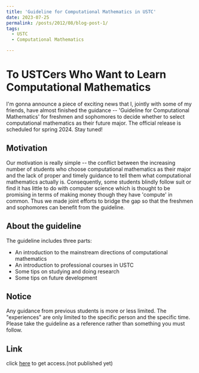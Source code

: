```yaml
---
title: 'Guideline for Computational Mathematics in USTC'
date: 2023-07-25
permalink: /posts/2012/08/blog-post-1/
tags:
  - USTC
  - Computational Mathematics

---
```

To USTCers Who Want to Learn Computational Mathematics
==============

I'm gonna announce a piece of exciting news that I, jointly with some of my friends, have almost finished the guidance -- 'Guideline for Computational Mathematics' for freshmen and sophomores to decide whether to select computational mathematics as their future major. The official release is scheduled for spring 2024. Stay tuned!

Motivation
----------
Our motivation is really simple -- the conflict between the increasing number of students who choose computational mathematics as their major and the lack of proper and timely guidance to tell them what computational mathematics actually is. Consequently, some students blindly follow suit or find it has little to do with computer science which is thought to be promising in terms of making money though they have 'compute' in common. Thus we made joint efforts to bridge the gap so that the freshmen and sophomores can benefit from the guideline. 

About the guideline
-------------------
The guideline includes three parts: 
* An introduction to the mainstream directions of computational mathematics
* An introduction to professional courses in USTC
* Some tips on studying and doing research
* Some tips on future development

Notice
------
Any guidance from previous students is more or less limited. The "experiences" are only limited to the specific person and the specific time. Please take the guideline as a reference rather than something you must follow.

Link
----------
click [here](https://github.com) to get access.(not published yet)


